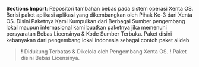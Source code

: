 **Sections Import**:
Repositori tambahan bebas pada sistem operasi Xenta OS. 
Berisi paket aplikasi aplikasi yang dikembangkan oleh Pihak Ke-3 dari Xenta OS. 
Disini Paketnya Kami Kumpulkan dari Berbagai Sumber pengembang lokal maupun 
internasional kami buatkan paketnya jika memenuhi persyaratan Bebas Licensinya 
& Kode Sumber Terbuka. Paket disini kebanyakan dari pengembang lokal indonesia 
sebagai contoh paket alldeb 
> **!** Didukung Terbatas & Dikelola oleh Pengembang Xenta OS. 
> **!** Paket disini Bebas Licensinya. 


